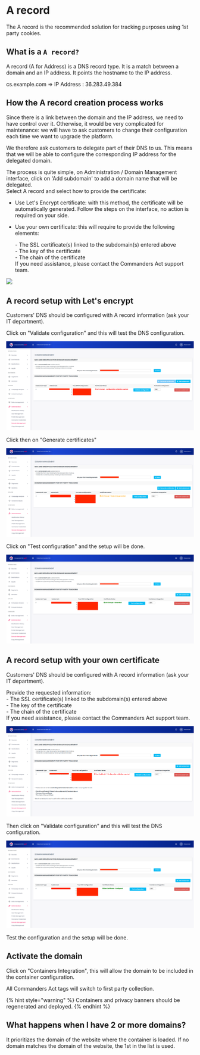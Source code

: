 # A record

The A record is the recommended solution for tracking purposes using 1st party cookies.

## What is a `A record?`

A record (A for Address) is a DNS record type. It is a match between a domain and an IP address. It points the hostname to the IP address.

cs.example.com ⇒ IP Address : 36.283.49.384

## How the A record creation process works

Since there is a link between the domain and the IP address, we need to have control over it. Otherwise, it would be very complicated for maintenance: we will have to ask customers to change their configuration each time we want to upgrade the platform.

We therefore ask customers to delegate part of their DNS to us. This means that we will be able to configure the corresponding IP address for the delegated domain.

The process is quite simple, on Administration / Domain Management interface, click on 'Add subdomain' to add a domain name that will be delegated.\
Select A record and select how to provide the certificate:

* Use Let's Encrypt certificate: with this method, the certificate will be automatically generated. Follow the steps on the interface, no action is required on your side.
*   Use your own certificate: this will require to provide the following elements:

    \- The SSL certificate(s) linked to the subdomain(s) entered above\
    \- The key of the certificate\
    \- The chain of the certificate\
    If you need assistance, please contact the Commanders Act support team.

![](<../../../.gitbook/assets/Capture d’écran 2022-05-20 à 14.50.37 (1).png>)

## A record setup with Let's encrypt

Customers' DNS should be configured with A record information (ask your IT department).

Click on "Validate configuration" and this will test the DNS configuration.

![](<../../../.gitbook/assets/image (1) (3) (1) (1).png>)

Click then on "Generate certificates"

![](<../../../.gitbook/assets/image (3) (3).png>)

Click on "Test configuration" and the setup will be done.

![](<../../../.gitbook/assets/image (4) (1).png>)

## A record setup with your own certificate

Customers' DNS should be configured with A record information (ask your IT department).

Provide the requested information:\
\- The SSL certificate(s) linked to the subdomain(s) entered above\
\- The key of the certificate\
\- The chain of the certificate\
If you need assistance, please contact the Commanders Act support team.

![](<../../../.gitbook/assets/image (5) (2) (1).png>)

Then click on "Validate configuration" and this will test the DNS configuration.

![](<../../../.gitbook/assets/image (6) (1) (1).png>)

Test the configuration and the setup will be done.

## Activate the domain

Click on "Containers Integration", this will allow the domain to be included in the container configuration.

All Commanders Act tags will switch to first party collection.

{% hint style="warning" %}
Containers and privacy banners should be regenerated and deployed.
{% endhint %}

## What happens when I have 2 or more domains?

It prioritizes the domain of the website where the container is loaded. If no domain matches the domain of the website, the 1st in the list is used.
